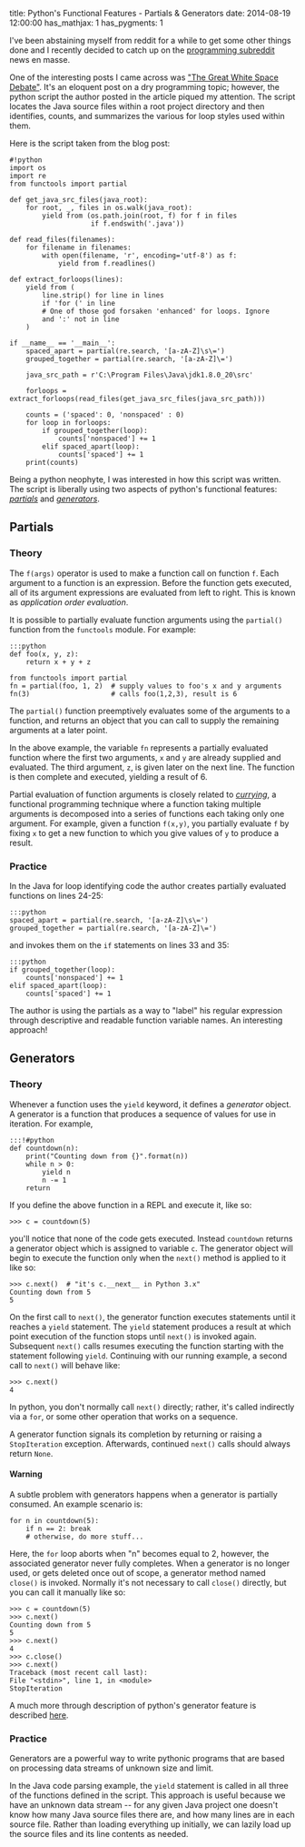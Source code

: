 title: Python's Functional Features - Partials & Generators
date: 2014-08-19 12:00:00
has_mathjax: 1
has_pygments: 1

I've been abstaining myself from reddit for a while to get some other things
done and I recently decided to catch up on the [programming subreddit][1] news
en masse.

One of the interesting posts I came across was ["The Great White Space
Debate"][2]. It's an eloquent post on a dry programming topic; however, the
python script the author posted in the article piqued my attention. The script
locates the Java source files within a root project directory and then
identifies, counts, and summarizes the various for loop styles used within
them.  

Here is the script taken from the blog post:

    #!python
    import os
    import re
    from functools import partial
    
    def get_java_src_files(java_root):
        for root, _, files in os.walk(java_root):
            yield from (os.path.join(root, f) for f in files
                        if f.endswith('.java'))
    
    def read_files(filenames):
        for filename in filenames:
            with open(filename, 'r', encoding='utf-8') as f:
                yield from f.readlines()
    
    def extract_forloops(lines):
        yield from (
            line.strip() for line in lines
            if 'for (' in line
            # One of those god forsaken 'enhanced' for loops. Ignore
            and ':' not in line
        )
    
    if __name__ == '__main__':
        spaced_apart = partial(re.search, '[a-zA-Z]\s\=')
        grouped_together = partial(re.search, '[a-zA-Z]\=')
    
        java_src_path = r'C:\Program Files\Java\jdk1.8.0_20\src'
    
        forloops = extract_forloops(read_files(get_java_src_files(java_src_path)))
    
        counts = ('spaced': 0, 'nonspaced' : 0)
        for loop in forloops:
            if grouped_together(loop):
                counts['nonspaced'] += 1
            elif spaced_apart(loop):
                counts['spaced'] += 1
        print(counts)

Being a python neophyte, I was interested in how this script was written.  The
script is liberally using two aspects of python's functional features:
 _[partials][4]_ and _[generators][5]_.

Partials
--------

### Theory

The `f(args)` operator is used to make a function call on function `f`.
Each argument to a function is an expression.  Before the function gets
executed, all of its argument expressions are evaluated from left to
right.  This is known as _application order evaluation_.

It is possible to partially evaluate function arguments using the
`partial()` function from the `functools` module.  For example:

    :::python
    def foo(x, y, z):
        return x + y + z

    from functools import partial
    fn = partial(foo, 1, 2)  # supply values to foo's x and y arguments 
    fn(3)                    # calls foo(1,2,3), result is 6

The `partial()` function preemptively evaluates some of the arguments to
a function, and returns an object that you can call to supply the
remaining arguments at a later point. 

In the above example, the variable `fn` represents a partially evaluated
function where the first two arguments, `x` and `y` are already supplied and
evaluated.  The third argument, `z`, is given later on the next line. The
function is then complete and executed, yielding a result of 6.

Partial evaluation of function arguments is closely related to
_[currying][3]_, a functional programming technique where a function
taking multiple arguments is decomposed into a series of functions each
taking only one argument. For example, given a function `f(x,y)`, you
partially evaluate `f` by fixing `x` to get a new function to which you
give values of `y` to produce a result.  

### Practice

In the Java for loop identifying code the author creates partially evaluated functions on lines 24-25:

    :::python
    spaced_apart = partial(re.search, '[a-zA-Z]\s\=')
    grouped_together = partial(re.search, '[a-zA-Z]\=')

and invokes them on the `if` statements on lines 33 and 35:

    :::python
    if grouped_together(loop):
        counts['nonspaced'] += 1
    elif spaced_apart(loop):
        counts['spaced'] += 1

The author is using the partials as a way to "label" his regular expression through descriptive and readable function variable names.  An interesting approach!

Generators
----------

### Theory

Whenever a function uses the `yield` keyword, it defines a _generator_ object.  A generator is a function that produces a sequence of values for use in iteration.  For example,

    :::!#python
    def countdown(n):
        print("Counting down from {}".format(n))
        while n > 0:
            yield n
            n -= 1
        return

If you define the above function in a REPL and execute it, like so:

    >>> c = countdown(5)

you'll notice that none of the code gets executed.  Instead `countdown` returns a generator object which is assigned to variable `c`.  The generator object will begin to execute the function only when the `next()` method is applied to it like so:

    >>> c.next()  # "it's c.__next__ in Python 3.x"
    Counting down from 5
    5

On the first call to `next()`, the generator function executes statements until it reaches a `yield` statement.  The `yield` statement produces a result at which point execution of the function stops until `next()` is invoked again.  Subsequent `next()` calls resumes executing the function starting with the statement following `yield`. Continuing with our running example, a second call to `next()` will behave like:


    >>> c.next()
    4

In python, you don't normally call `next()` directly; rather, it's called indirectly via a `for`, or some other operation that works on a sequence.

A generator function signals its completion by returning or raising a `StopIteration` exception.  Afterwards, continued `next()` calls should always return `None`.

#### Warning

A subtle problem with generators happens when a generator is partially consumed.  An example scenario is:

    for n in countdown(5):
        if n == 2: break
        # otherwise, do more stuff...

Here, the `for` loop aborts when "n" becomes equal to 2, however, the associated generator never fully completes.  When a generator is no longer used, or gets deleted once out of scope, a generator method named `close()` is invoked.  Normally it's not necessary to call `close()` directly, but you can call it manually like so:

    >>> c = countdown(5)
    >>> c.next()
    Counting down from 5
    5
    >>> c.next()
    4
    >>> c.close()
    >>> c.next()
    Traceback (most recent call last):
    File "<stdin>", line 1, in <module>
    StopIteration

A much more through description of python's generator feature is described [here][6].

### Practice

Generators are a powerful way to write pythonic programs that are based on processing data streams of unknown size and limit.

In the Java code parsing example, the `yield` statement is called in all three of the functions defined in the script.  This approach is useful because we have an unknown data stream --  for any given Java project one doesn't know how many Java source files there are, and how many lines are in each source file.  Rather than loading everything up initially, we can lazily load up the source files and its line contents as needed.

[1]: http://www.reddit.com/r/programming 
[2]: https://medium.com/@thechriskiehl/the-great-white-space-debate-3633cba8b5c1
[3]: http://en.wikipedia.org/wiki/Currying
[4]: https://docs.python.org/2/library/functools.html#functools.partial
[5]: https://docs.python.org/2/howto/functional.html#generators
[6]: https://www.jeffknupp.com/blog/2013/04/07/improve-your-python-yield-and-generators-explained/
